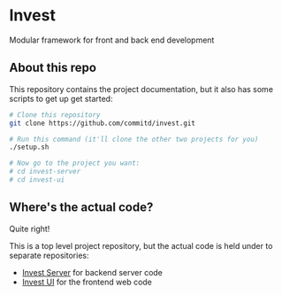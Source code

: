 # Invest

Modular framework for front and back end development

## About this repo

This repository contains the project documentation, but it also has some scripts to get up get started:

```bash
# Clone this repository
git clone https://github.com/commitd/invest.git

# Run this command (it'll clone the other two projects for you)
./setup.sh

# Now go to the project you want:
# cd invest-server
# cd invest-ui
```

## Where's the actual code?

Quite right!

This is a top level project repository, but the actual code is held under to separate repositories:

- [Invest Server](https://github.com/commitd/jonah-server) for backend server code
- [Invest UI](https://github.com/commitd/jonah-ui) for the frontend web code
